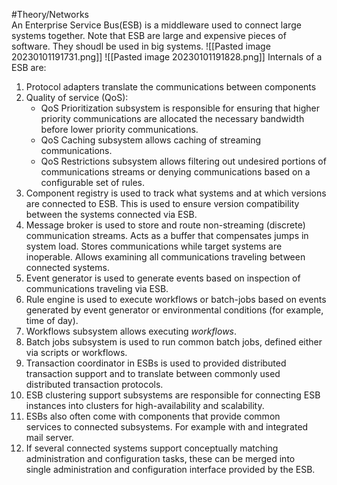 #Theory/Networks  
An Enterprise Service Bus(ESB) is a middleware used to connect large systems together. Note that ESB are large and expensive pieces of software. They shoudl be used in big systems.
![[Pasted image 20230101191731.png]]
![[Pasted image 20230101191828.png]]
Internals of a ESB are:
1.  Protocol adapters translate the communications between components
2.  Quality of service (QoS):
    -   QoS Prioritization subsystem is responsible for ensuring that higher priority communications are allocated the necessary bandwidth before lower priority communications.
    -   QoS Caching subsystem allows caching of streaming communications.
    -   QoS Restrictions subsystem allows filtering out undesired portions of communications streams or denying communications based on a configurable set of rules.
3.  Component registry is used to track what systems and at which versions are connected to ESB. This is used to ensure version compatibility between the systems connected via ESB.
4.  Message broker is used to store and route non-streaming (discrete) communication streams. Acts as a buffer that compensates jumps in system load. Stores communications while target systems are inoperable. Allows examining all communications traveling between connected systems.
5.  Event generator is used to generate events based on inspection of communications traveling via ESB.
6.  Rule engine is used to execute workflows or batch-jobs based on events generated by event generator or environmental conditions (for example, time of day).
7.  Workflows subsystem allows executing _workflows_. 
8.  Batch jobs subsystem is used to run common batch jobs, defined either via scripts or workflows.
9.  Transaction coordinator in ESBs is used to provided distributed transaction support and to translate between commonly used distributed transaction protocols.
10.  ESB clustering support subsystems are responsible for connecting ESB instances into clusters for high-availability and scalability.
11.  ESBs also often come with components that provide common services to connected subsystems. For example with and integrated mail server.
12.  If several connected systems support conceptually matching administration and configuration tasks, these can be merged into single administration and configuration interface provided by the ESB.
